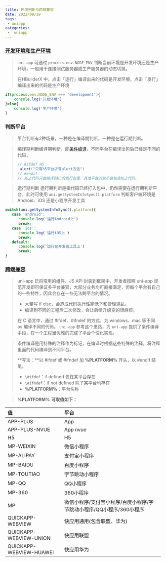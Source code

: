 ```yaml
---
title: 环境判断与跨端兼容
date: 2022/09/19
tags:
 - uniapp
categories:
 -  uniapp
---
```


### [开发环境和生产环境](https://uniapp.dcloud.net.cn/worktile/running-env.html#%E5%BC%80%E5%8F%91%E7%8E%AF%E5%A2%83%E5%92%8C%E7%94%9F%E4%BA%A7%E7%8E%AF%E5%A2%83)

> `uni-app` 可通过 `process.env.NODE_ENV` 判断当前环境是开发环境还是生产环境，一般用于连接测试服务器或生产服务器的动态切换。
>
> 在HBuilderX 中，点击「运行」编译出来的代码是开发环境，点击「发行」编译出来的代码是生产环境

```javascript
if(process.env.NODE_ENV === 'development'){
    console.log('开发环境')
}else{
    console.log('生产环境')
}
```

### 判断平台

> 平台判断有2种场景，一种是在编译期判断，一种是在运行期判断。

> 编译期判断编译期判断，即[条件编译](https://uniapp.dcloud.io/platform)，不同平台在编译出包后已经是不同的代码，
>
> ```javascript
> // #ifdef H5
>  alert("只有h5平台才有alert方法")
> // #endif
> // 如上代码只会编译到H5的发行包里，其他平台的包不会包含如上代码。
> ```

> 运行期判断 运行期判断是指代码已经打入包中，仍然需要在运行期判断平台，此时可使用 `uni.getSystemInfoSync().platform` 判断客户端环境是 Android、iOS 还是小程序开发工具
>
```javascript
switch(uni.getSystemInfoSync().platform){
   case 'android':
      console.log('运行Android上')
      break;
   case 'ios':
      console.log('运行iOS上')
      break;
   default:
      console.log('运行在开发者工具上')
      break;
}
```

### [跨端兼容](https://uniapp.dcloud.io/platform?id=跨端兼容)

> uni-app 已将常用的组件、JS API 封装到框架中，开发者按照 uni-app 规范开发即可保证多平台兼容，大部分业务均可直接满足，但每个平台有自己的一些特性，因此会存在一些无法跨平台的情况。
>
> - 大量写 if else，会造成代码执行性能低下和管理混乱。
> - 编译到不同的工程后二次修改，会让后续升级变的很麻烦。
>
> 在 C 语言中，通过 #ifdef、#ifndef 的方式，为 windows、mac 等不同 os 编译不同的代码。 `uni-app` 参考这个思路，为 `uni-app` 提供了条件编译手段，在一个工程里优雅的完成了平台个性化实现。

> 条件编译是用特殊的注释作为标记，在编译时根据这些特殊的注释，将注释里面的代码编译到不同平台。
>
> **写法：**以 #ifdef 或 #ifndef 加 **%PLATFORM%** 开头，以 #endif 结尾。
>
> - `\#ifdef`：if defined 仅在某平台存在
> - `\#ifndef`：if not defined 除了某平台均存在
> - **%PLATFORM%**：平台名称

> **%PLATFORM%** **可取值如下：**

| 值                      | 平台                                                         |
| :---------------------- | :----------------------------------------------------------- |
| APP-PLUS                | App                                                          |
| APP-PLUS-NVUE           | App nvue                                                     |
| H5                      | H5                                                           |
| MP-WEIXIN               | 微信小程序                                                   |
| MP-ALIPAY               | 支付宝小程序                                                 |
| MP-BAIDU                | 百度小程序                                                   |
| MP-TOUTIAO              | 字节跳动小程序                                               |
| MP-QQ                   | QQ小程序                                                     |
| MP-360                  | 360小程序                                                    |
| MP                      | 微信小程序/支付宝小程序/百度小程序/字节跳动小程序/QQ小程序/360小程序 |
| QUICKAPP-WEBVIEW        | 快应用通用(包含联盟、华为)                                   |
| QUICKAPP-WEBVIEW-UNION  | 快应用联盟                                                   |
| QUICKAPP-WEBVIEW-HUAWEI | 快应用华为                                                   |